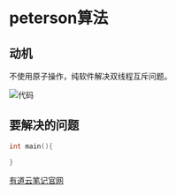 # peterson算法
## 动机
不使用原子操作，纯软件解决双线程互斥问题。

![代码](https://github.com/MaybeLL/markdownphoto/blob/master/2020-04-22%2015-12-34%E5%B1%8F%E5%B9%95%E6%88%AA%E5%9B%BE.png?raw=true)

## 要解决的问题



```c++
int main(){

}

```

[有道云笔记官网](http://note.youdao.com/)
